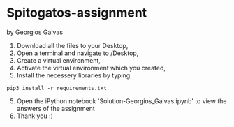 # Spitogatos-assignment
by Georgios Galvas

1. Download all the files to your Desktop, 
2. Open a terminal and navigate to /Desktop,
3. Create a virtual environment,
4. Activate the virtual environment which you created,
4. Install the necessery libraries by typing

`pip3 install -r requirements.txt`

5. Open the iPython notebook 'Solution-Georgios_Galvas.ipynb' to view the answers of the assignment
6. Thank you :)
